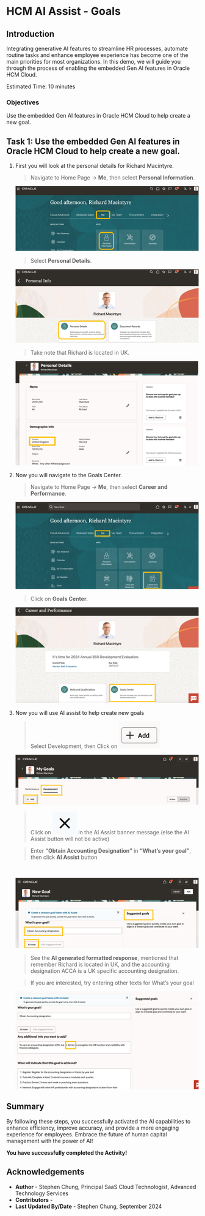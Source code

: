 # HCM AI Assist - Goals

## Introduction

Integrating generative AI features to streamline HR processes, automate routine tasks and enhance employee experience has become one of the main priorities for most organizations. In this demo, we will guide you through the process of enabling the embedded Gen AI features in Oracle HCM Cloud.

Estimated Time: 10 minutes


### Objectives

Use the embedded Gen AI features in Oracle HCM Cloud to help create a new goal.


## Task 1: Use the embedded Gen AI features in Oracle HCM Cloud to help create a new goal.


1. First you will look at the personal details for Richard Macintyre.  

   > Navigate to Home Page -> **Me**, then select **Personal Information**.

   ![Application Home](images/image001.png)

   > Select **Personal Details**.

   ![Personal Info](images/image002.png)

   > Take note that Richard is located in UK. 

   ![Richard's personal details](images/image003.png)

2. Now you will navigate to the Goals Center.

   > Navigate to Home Page -> **Me**, then select **Career and Performance**.

   ![Application Home](images/image004.png)

   > Click on **Goals Center**.

   ![Career and Performance](images/image005.png)

3. Now you will use AI assist to help create new goals

   > Select Development, then Click on ![Add Icon](images/image006.png)

   ![My Goals](images/image007.png)

   > Click on ![x Icon](images/image008.png) in the AI Assist banner message (else the AI Assist button will not be active) <br>

   > Enter **“Obtain Accounting Designation”** in **“What’s your goal”**, then click **AI Assist** button <br>

   <br>

   ![My Goals](images/image009.png)

   > See the **AI generated formatted response**, mentioned that remember Richard is located in UK, and the accounting designation ACCA is a UK specific accounting designation.  <br>

   > If you are interested, try entering other texts for What’s your goal  <br>

   ![Suggested Goals](images/image010.png)




## Summary

By following these steps, you  successfully activated the AI capabilities to enhance efficiency, improve accuracy, and provide a more engaging experience for employees. Embrace the future of human capital management with the power of AI!

**You have successfully completed the Activity!**

## Acknowledgements
* **Author** - Stephen Chung, Principal SaaS Cloud Technologist, Advanced Technology Services
* **Contributors** -  
* **Last Updated By/Date** - Stephen Chung, September 2024
